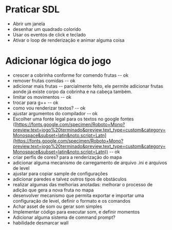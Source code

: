 # Praticar SDL

* Abrir um janela
* desenhar um quadrado colorido
* Usar os eventos de click e teclado
* Ativar o loop de renderização e animar alguma coisa

# Adicionar lógica do jogo

* crescer a cobrinha conforme for comendo frutas -- ok
* remover frutas comidas -- ok
* adicionar mais frutas -- parcialmente feito, ele permite adicionar frutas aonde já existe corpo da cobrinha e na cabeça também.
* limitar os movimentos -- ok
* trocar para g++ -- ok
* como vou renderizar textos? -- ok
* ajustar argumentos do compilador -- ok
* Escolher uma fonte legal para os textos no google fontes ([https://fonts.google.com/specimen/Roboto+Mono?preview.text=jogo%20terminado&preview.text_type=custom&category=Monospace&subset=latin&noto.script=Latn](https://fonts.google.com/specimen/Roboto+Mono?preview.text=jogo%20terminado&preview.text_type=custom&category=Monospace&subset=latin&noto.script=Latn)) -- ok
* criar perfis de cores? para a renderização do mapa
* adicionar alguma mecanismo de carregamento de arquivo .ini e arquivos de level
* ajustar para copiar sample de configurações
* adicionar paredes e talvez outros tipos de obstáculos
* realizar algumas das melhorias anotadas: melhorar o processo de adição que gera a nova fruta no mapa
* desenvolver mecanismo que permita exportar e importar uma configuração de level, definir o formato e os comandos
* Achar asset de som ou gerar som simples
* Implementar código para executar som, e definir momentos
* Adicionar alguma sistema de command prompt?
* habilidade desmarcar wall
